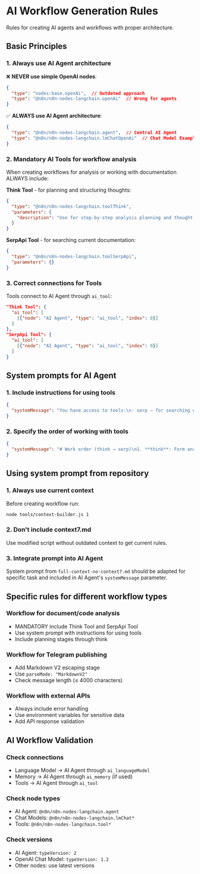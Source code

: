 # AI Workflow Generation Rules

Rules for creating AI agents and workflows with proper architecture.

## Basic Principles

### 1. Always use AI Agent architecture
❌ **NEVER use simple OpenAI nodes**:
```json
{
  "type": "nodes-base.openAi",  // Outdated approach
  "type": "@n8n/n8n-nodes-langchain.openAi"  // Wrong for agents
}
```

✅ **ALWAYS use AI Agent architecture**:
```json
{
  "type": "@n8n/n8n-nodes-langchain.agent",  // Central AI Agent
  "type": "@n8n/n8n-nodes-langchain.lmChatOpenAi"  // Chat Model Example
}
```


### 2. Mandatory AI Tools for workflow analysis
When creating workflows for analysis or working with documentation ALWAYS include:

**Think Tool** - for planning and structuring thoughts:
```json
{
  "type": "@n8n/n8n-nodes-langchain.toolThink",
  "parameters": {
    "description": "Use for step-by-step analysis planning and thought structuring"
  }
}
```

**SerpApi Tool** - for searching current documentation:
```json
{
  "type": "@n8n/n8n-nodes-langchain.toolSerpApi",
  "parameters": {}
}
```

### 3. Correct connections for Tools
Tools connect to AI Agent through `ai_tool`:
```json
"Think Tool": {
  "ai_tool": [
    [{"node": "AI Agent", "type": "ai_tool", "index": 0}]
  ]
},
"SerpApi Tool": {
  "ai_tool": [
    [{"node": "AI Agent", "type": "ai_tool", "index": 0}]
  ]
}
```

## System prompts for AI Agent

### 1. Include instructions for using tools
```json
{
  "systemMessage": "You have access to tools:\n- serp — for searching documentation\n- think — for planning (don't show thoughts to user)"
}
```

### 2. Specify the order of working with tools
```json
{
  "systemMessage": "# Work order (think → serp)\n1. **think**: Form analysis plan\n2. Use **serp** when necessary\n3. Conduct analysis\n4. Compile result"
}
```

## Using system prompt from repository

### 1. Always use current context
Before creating workflow run:
```bash
node tools/context-builder.js 1
```

### 2. Don't include context7.md
Use modified script without outdated context to get current rules.

### 3. Integrate prompt into AI Agent
System prompt from `full-context-no-context7.md` should be adapted for specific task and included in AI Agent's `systemMessage` parameter.

## Specific rules for different workflow types

### Workflow for document/code analysis
- MANDATORY include Think Tool and SerpApi Tool
- Use system prompt with instructions for using tools
- Include planning stages through think

### Workflow for Telegram publishing
- Add Markdown V2 escaping stage
- Use `parseMode: "MarkdownV2"`
- Check message length (≤ 4000 characters)

### Workflow with external APIs
- Always include error handling
- Use environment variables for sensitive data
- Add API response validation

## AI Workflow Validation

### Check connections
- Language Model → AI Agent through `ai_languageModel`
- Memory → AI Agent through `ai_memory` (if used)
- Tools → AI Agent through `ai_tool`

### Check node types
- AI Agent: `@n8n/n8n-nodes-langchain.agent`
- Chat Models: `@n8n/n8n-nodes-langchain.lmChat*`
- Tools: `@n8n/n8n-nodes-langchain.tool*`

### Check versions
- AI Agent: `typeVersion: 2`
- OpenAI Chat Model: `typeVersion: 1.2`
- Other nodes: use latest versions
